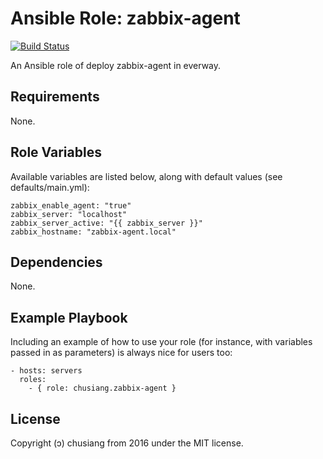Ansible Role: zabbix-agent
=========

[![Build Status](https://travis-ci.org/chusiang/zabbix-agent.ansible.role.svg?branch=master)](https://travis-ci.org/chusiang/zabbix-agent.ansible.role)

An Ansible role of deploy zabbix-agent in everway.

Requirements
------------

None.

Role Variables
--------------

Available variables are listed below, along with default values (see defaults/main.yml):

    zabbix_enable_agent: "true"
    zabbix_server: "localhost"
    zabbix_server_active: "{{ zabbix_server }}"
    zabbix_hostname: "zabbix-agent.local"

Dependencies
------------

None.

Example Playbook
----------------

Including an example of how to use your role (for instance, with variables passed in as parameters) is always nice for users too:

    - hosts: servers
      roles:
        - { role: chusiang.zabbix-agent }

License
-------

Copyright (ɔ) chusiang from 2016 under the MIT license.
